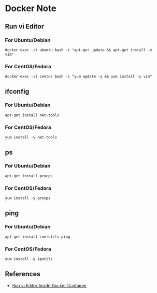 # Docker Note

## Run vi Editor
### For Ubuntu/Debian
```
docker exec -it ubuntu bash -c "apt-get update && apt-get install -y vim"
```

### For CentOS/Fedora
```
docker exec -it centos bash -c "yum update -y && yum install -y vim"
```

## ifconfig
### For Ubuntu/Debian
```
apt-get install net-tools
```

### For CentOS/Fedora
```
yum install -y net-tools
```

## ps
### For Ubuntu/Debian
```
apt-get install procps
```

### For CentOS/Fedora
```
yum install -y procps
```

## ping
### For Ubuntu/Debian
```
apt-get install inetutils-ping
```

### For CentOS/Fedora
```
yum install -y iputils
```

## References
- [Run vi Editor Inside Docker Container](https://www.baeldung.com/linux/vi-editor-inside-docker-container)